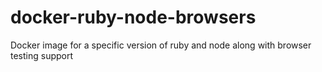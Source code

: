 # docker-ruby-node-browsers
Docker image for a specific version of ruby and node along with browser testing support
